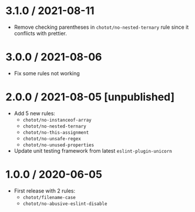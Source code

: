 # 3.1.0 / 2021-08-11

- Remove checking parentheses in `chotot/no-nested-ternary` rule since it conflicts with prettier.

# 3.0.0 / 2021-08-06

- Fix some rules not working

# 2.0.0 / 2021-08-05 [unpublished]

- Add 5 new rules:
  - `chotot/no-instanceof-array`
  - `chotot/no-nested-ternary`
  - `chotot/no-this-assignment`
  - `chotot/no-unsafe-regex`
  - `chotot/no-unused-properties`
- Update unit testing framework from latest `eslint-plugin-unicorn`

# 1.0.0 / 2020-06-05

- First release with 2 rules:
  - `chotot/filename-case`
  - `chotot/no-abusive-eslint-disable`
